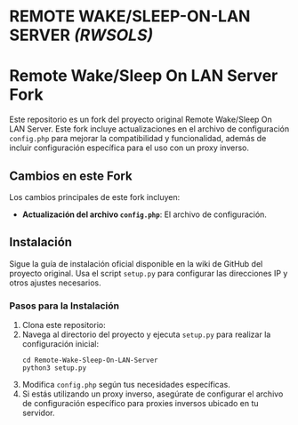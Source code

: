 REMOTE WAKE/SLEEP-ON-LAN SERVER *(RWSOLS)*
==========================================

# Remote Wake/Sleep On LAN Server Fork

Este repositorio es un fork del proyecto original Remote Wake/Sleep On LAN Server. Este fork incluye actualizaciones en el archivo de configuración `config.php` para mejorar la compatibilidad y funcionalidad, además de incluir configuración específica para el uso con un proxy inverso.

## Cambios en este Fork

Los cambios principales de este fork incluyen:
- **Actualización del archivo `config.php`**: El archivo de configuración.

## Instalación

Sigue la guía de instalación oficial disponible en la wiki de GitHub del proyecto original. Usa el script `setup.py` para configurar las direcciones IP y otros ajustes necesarios.

### Pasos para la Instalación

1. Clona este repositorio:
2. Navega al directorio del proyecto y ejecuta `setup.py` para realizar la configuración inicial:
   ```
   cd Remote-Wake-Sleep-On-LAN-Server
   python3 setup.py
   ```
3. Modifica `config.php` según tus necesidades específicas.
4. Si estás utilizando un proxy inverso, asegúrate de configurar el archivo de configuración específico para proxies inversos ubicado en tu servidor.
